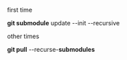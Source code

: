 

first time

**git submodule** update --init --recursive



other times

**git pull** --recurse-**submodules**